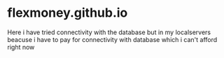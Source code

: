 # flexmoney.github.io
Here i have tried connectivity with the database but in my localservers beacuse i have to pay for connectivity with database which i can't afford right now
